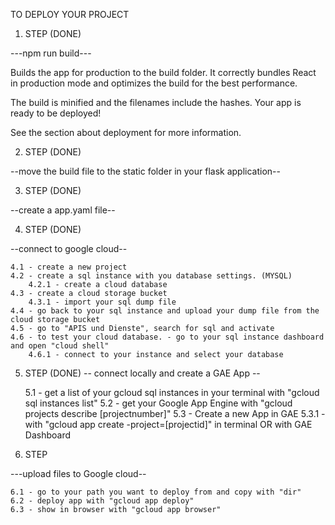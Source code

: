 TO DEPLOY YOUR PROJECT

1. STEP (DONE)

---npm run build---

Builds the app for production to the build folder.
It correctly bundles React in production mode and optimizes the build for the best performance.

The build is minified and the filenames include the hashes.
Your app is ready to be deployed!

See the section about deployment for more information.

2. STEP (DONE)

--move the build file to the static folder in your flask application--

3. STEP (DONE)

--create a app.yaml file--

4. STEP (DONE)

--connect to google cloud--

    4.1 - create a new project
    4.2 - create a sql instance with you database settings. (MYSQL)
        4.2.1 - create a cloud database
    4.3 - create a cloud storage bucket
        4.3.1 - import your sql dump file
    4.4 - go back to your sql instance and upload your dump file from the cloud storage bucket
    4.5 - go to "APIS und Dienste", search for sql and activate
    4.6 - to test your cloud database. - go to your sql instance dashboard and open "cloud shell" 
        4.6.1 - connect to your instance and select your database

5. STEP (DONE)
 -- connect locally and create a GAE App --
 
    5.1 - get a list of your gcloud sql instances in your terminal with "gcloud sql instances list" 
    5.2 - get your Google App Engine with "gcloud projects describe [projectnumber]"
    5.3 - Create a new App in GAE
        5.3.1 - with "gcloud app create -project=[projectid]" in terminal OR with GAE Dashboard
        
6. STEP

 ---upload files to Google cloud--
 
    6.1 - go to your path you want to deploy from and copy with "dir"
    6.2 - deploy app with "gcloud app deploy"
    6.3 - show in browser with "gcloud app browser"

     
